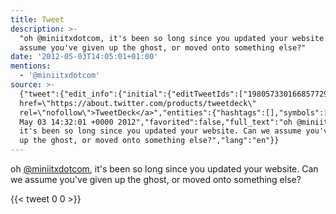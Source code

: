 ```yaml
---
title: Tweet
description: >-
  "oh @miniitxdotcom, it's been so long since you updated your website. Can we
  assume you've given up the ghost, or moved onto something else?"
date: '2012-05-03T14:05:01+01:00'
mentions:
  - '@miniitxdotcom'
source: >-
  {"tweet":{"edit_info":{"initial":{"editTweetIds":["198057330166857729"],"editableUntil":"2012-05-03T15:32:01.896Z","editsRemaining":"5","isEditEligible":true}},"retweeted":false,"source":"<a
  href=\"https://about.twitter.com/products/tweetdeck\"
  rel=\"nofollow\">TweetDeck</a>","entities":{"hashtags":[],"symbols":[],"user_mentions":[{"name":"mini-itx.com","screen_name":"miniitxdotcom","indices":["3","17"],"id_str":"234245437","id":"234245437"}],"urls":[]},"display_text_range":["0","139"],"favorite_count":"0","id_str":"198057330166857729","truncated":false,"retweet_count":"0","id":"198057330166857729","created_at":"Thu
  May 03 14:32:01 +0000 2012","favorited":false,"full_text":"oh @miniitxdotcom,
  it's been so long since you updated your website. Can we assume you've given
  up the ghost, or moved onto something else?","lang":"en"}}
---
```

oh [@miniitxdotcom](https://twitter.com/@miniitxdotcom), it's been so long since you updated your website. Can we assume you've given up the ghost, or moved onto something else?
    
{{< tweet 0 0 >}}
    
